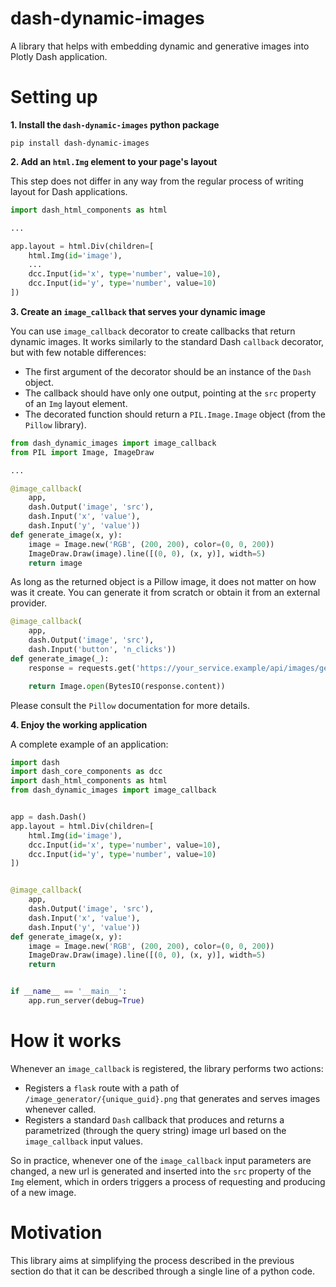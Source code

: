 # dash-dynamic-images

A library that helps with embedding dynamic and generative images into Plotly Dash application.

# Setting up

**1. Install the `dash-dynamic-images` python package**

```
pip install dash-dynamic-images
```

**2. Add an `html.Img` element to your page's layout**

This step does not differ in any way from the regular process of writing layout for Dash applications.

```python
import dash_html_components as html

...

app.layout = html.Div(children=[
    html.Img(id='image'),
    ...
    dcc.Input(id='x', type='number', value=10),
    dcc.Input(id='y', type='number', value=10)
])
```

**3. Create an `image_callback` that serves your dynamic image**

You can use `image_callback` decorator to create callbacks that return dynamic images. It works similarly to the standard Dash `callback` decorator, but with few notable differences:

- The first argument of the decorator should be an instance of the `Dash` object.
- The callback should have only one output, pointing at the `src` property of an `Img` layout element.
- The decorated function should return a `PIL.Image.Image` object (from the `Pillow` library).

```python
from dash_dynamic_images import image_callback
from PIL import Image, ImageDraw

...

@image_callback(
    app,
    dash.Output('image', 'src'),
    dash.Input('x', 'value'),
    dash.Input('y', 'value'))
def generate_image(x, y):
    image = Image.new('RGB', (200, 200), color=(0, 0, 200))
    ImageDraw.Draw(image).line([(0, 0), (x, y)], width=5)
    return image
```

As long as the returned object is a Pillow image, it does not matter on how was it create. You can generate it from scratch or obtain it from an external provider.

```python
@image_callback(
    app,
    dash.Output('image', 'src'),
    dash.Input('button', 'n_clicks'))
def generate_image(_):
    response = requests.get('https://your_service.example/api/images/get')

    return Image.open(BytesIO(response.content))
```

Please consult the `Pillow` documentation for more details.

**4. Enjoy the working application**

A complete example of an application:

```python
import dash
import dash_core_components as dcc
import dash_html_components as html
from dash_dynamic_images import image_callback


app = dash.Dash()
app.layout = html.Div(children=[
    html.Img(id='image'),
    dcc.Input(id='x', type='number', value=10),
    dcc.Input(id='y', type='number', value=10)
])


@image_callback(
    app,
    dash.Output('image', 'src'),
    dash.Input('x', 'value'),
    dash.Input('y', 'value'))
def generate_image(x, y):
    image = Image.new('RGB', (200, 200), color=(0, 0, 200))
    ImageDraw.Draw(image).line([(0, 0), (x, y)], width=5)
    return 


if __name__ == '__main__':
    app.run_server(debug=True)
```

# How it works

Whenever an `image_callback` is registered, the library performs two actions:

- Registers a `flask` route with a path of `/image_generator/{unique_guid}.png` that generates and serves images whenever called.
- Registers a standard `Dash` callback that produces and returns a parametrized (through the query string) image url based on the `image_callback` input values.

So in practice, whenever one of the `image_callback` input parameters are changed, a new url is generated and inserted into the `src` property of the `Img` element, which in orders triggers a process of requesting and producing of a new image.

# Motivation

This library aims at simplifying the process described in the previous section do that it can be described through a single line of a python code.